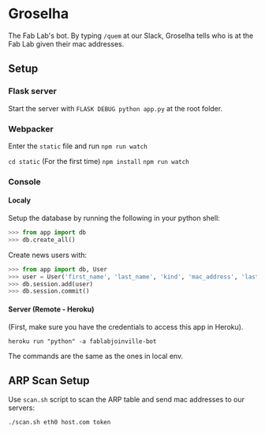 # Groselha

The Fab Lab's bot. By typing `/quem` at our Slack, Groselha tells who is at the Fab Lab given their mac addresses.

## Setup

### Flask server

Start the server with `FLASK DEBUG python app.py` at the root folder.

### Webpacker

Enter the `static` file and run `npm run watch`

`cd static`
(For the first time) `npm install`
`npm run watch`

### Console

#### Localy

Setup the database by running the following in your python shell:

```py
>>> from app import db
>>> db.create_all()
```

Create news users with:

```py
>>> from app import db, User
>>> user = User('first_name', 'last_name', 'kind', 'mac_address', 'last_online_at')
>>> db.session.add(user)
>>> db.session.commit()
```

#### Server (Remote - Heroku)

(First, make sure you have the credentials to access this app in Heroku).

`heroku run "python" -a fablabjoinville-bot`

The commands are the same as the ones in local env.


## ARP Scan Setup

Use `scan.sh` script to scan the ARP table and send mac addresses to our servers:

```
./scan.sh eth0 host.com token
```
